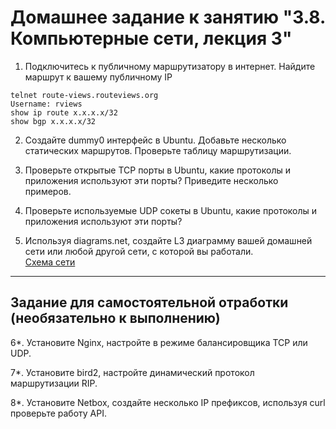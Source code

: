 # Домашнее задание к занятию "3.8. Компьютерные сети, лекция 3"

1. Подключитесь к публичному маршрутизатору в интернет. Найдите маршрут к вашему публичному IP
```
telnet route-views.routeviews.org
Username: rviews
show ip route x.x.x.x/32
show bgp x.x.x.x/32
```
2. Создайте dummy0 интерфейс в Ubuntu. Добавьте несколько статических маршрутов. Проверьте таблицу маршрутизации.

3. Проверьте открытые TCP порты в Ubuntu, какие протоколы и приложения используют эти порты? Приведите несколько примеров.

4. Проверьте используемые UDP сокеты в Ubuntu, какие протоколы и приложения используют эти порты?

5. Используя diagrams.net, создайте L3 диаграмму вашей домашней сети или любой другой сети, с которой вы работали. 
<br> [Схема сети](Схема_сети.drawio.png)

 ---
## Задание для самостоятельной отработки (необязательно к выполнению)

6*. Установите Nginx, настройте в режиме балансировщика TCP или UDP.

7*. Установите bird2, настройте динамический протокол маршрутизации RIP.

8*. Установите Netbox, создайте несколько IP префиксов, используя curl проверьте работу API.
